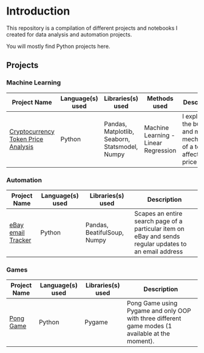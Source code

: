 # Introduction

This repository is a compilation of different projects and notebooks I created for data analysis and automation projects.

You will mostly find Python projects here.

## Projects

### Machine Learning

|Project Name|  Language(s) used |  Libraries(s) used | Methods used |Description |
|---------|----------------------|--------------------|--------------|------------|
|[Cryptocurrency Token Price Analysis](https://github.com/LuisMCap/LuisMCap-Cryptocurrency-Token-Price-Analysis "Cryptocurrency Token Price Analysis")|    Python    | Pandas, Matplotlib, Seaborn, Statsmodel, Numpy | Machine Learning - Linear Regression |I explore if the burned and minted mechanisms of a token affect its price|

### Automation

|Project Name|  Language(s) used |  Libraries(s) used |Description |
|---------|----------------------|--------------------|------------|
|[eBay email Tracker](https://github.com/LuisMCap/eBay-email-tracker "eBay email Tracker")|    Python    | Pandas, BeatifulSoup, Numpy  |Scapes an entire search page of a particular item on eBay and sends regular updates to an email address|

### Games

|Project Name|  Language(s) used |  Libraries(s) used |Description |
|---------|----------------------|--------------------|------------|
|[Pong Game](https://github.com/LuisMCap/Pong-Game "Pong-Game")|    Python    | Pygame  |Pong Game using Pygame and only OOP with three different game modes (1 available at the moment).|

<!--
**LuisMCap/LuisMCap** is a ✨ _special_ ✨ repository because its `README.md` (this file) appears on your GitHub profile.

Here are some ideas to get you started:

- 🔭 I’m currently working on ...
- 🌱 I’m currently learning ...
- 👯 I’m looking to collaborate on ...
- 🤔 I’m looking for help with ...
- 💬 Ask me about ...
- 📫 How to reach me: ...
- 😄 Pronouns: ...
- ⚡ Fun fact: ...
-->
